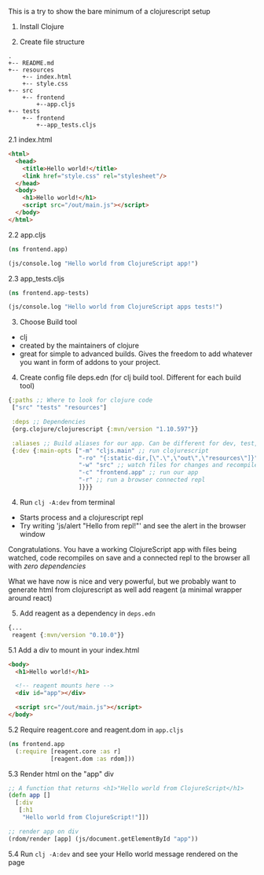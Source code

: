 This is a try to show the bare minimum of a clojurescript setup

1. Install Clojure

2. Create file structure
```
.
+-- README.md
+-- resources
    +-- index.html
    +-- style.css
+-- src
    +-- frontend
        +--app.cljs
+-- tests
    +-- frontend
        +--app_tests.cljs
```        

2.1 index.html
```html
<html>
  <head>
    <title>Hello world!</title>
    <link href="style.css" rel="stylesheet"/>
  </head>
  <body>
    <h1>Hello world!</h1>
    <script src="/out/main.js"></script>
  </body>
</html>
```

2.2 app.cljs
```clojure
(ns frontend.app)

(js/console.log "Hello world from ClojureScript app!")
```

2.3 app_tests.cljs
```clojure
(ns frontend.app-tests)

(js/console.log "Hello world from ClojureScript apps tests!")
```

3. Choose Build tool
- clj
 - created by the maintainers of clojure
 - great for simple to advanced builds. Gives the freedom to add whatever you want in form of addons to your project.

4. Create config file deps.edn (for clj build tool. Different for each build tool)
```clojure
{:paths ;; Where to look for clojure code
 ["src" "tests" "resources"]

 :deps ;; Dependencies
 {org.clojure/clojurescript {:mvn/version "1.10.597"}}

 :aliases ;; Build aliases for our app. Can be different for dev, test, prod and so on
 {:dev {:main-opts ["-m" "cljs.main" ;; run clojurescript
                    "-ro" "{:static-dir,[\".\",\"out\",\"resources\"]}" ;; tell repl where to find static files like html/css
                    "-w" "src" ;; watch files for changes and recompile on save
                    "-c" "frontend.app" ;; run our app
                    "-r" ;; run a browser connected repl
                    ]}}}
```

4. Run `clj -A:dev` from terminal
 - Starts process and a clojurescript repl
 - Try writing 'js/alert "Hello from repl!"' and see the alert in the browser window

Congratulations. You have a working ClojureScript app with files being watched, code recompiles on save and a connected repl to the browser all with *zero dependencies*

What we have now is nice and very powerful, but we probably want to generate html from clojurescript as well add reagent (a minimal wrapper around react)

5. Add reagent as a dependency in `deps.edn`
```clojure
{...
 reagent {:mvn/version "0.10.0"}}
```

5.1 Add a div to mount in your index.html
```html
<body>
  <h1>Hello world!</h1>

  <!-- reagent mounts here -->
  <div id="app"></div>

  <script src="/out/main.js"></script>
</body>
```

5.2 Require reagent.core and reagent.dom in `app.cljs`
```clojure
(ns frontend.app
  (:require [reagent.core :as r]
            [reagent.dom :as rdom]))
```

5.3 Render html on the "app" div
```clojure
;; A function that returns <h1>"Hello world from ClojureScript</h1>
(defn app []
  [:div
   [:h1
    "Hello world from ClojureScript!"]])

;; render app on div 
(rdom/render [app] (js/document.getElementById "app"))
```

5.4 Run `clj -A:dev` and see your Hello world message rendered on the page


